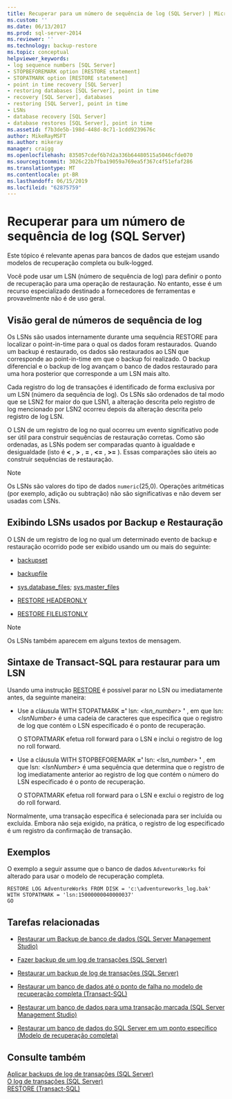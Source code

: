 ```yaml
---
title: Recuperar para um número de sequência de log (SQL Server) | Microsoft Docs
ms.custom: ''
ms.date: 06/13/2017
ms.prod: sql-server-2014
ms.reviewer: ''
ms.technology: backup-restore
ms.topic: conceptual
helpviewer_keywords:
- log sequence numbers [SQL Server]
- STOPBEFOREMARK option [RESTORE statement]
- STOPATMARK option [RESTORE statement]
- point in time recovery [SQL Server]
- restoring databases [SQL Server], point in time
- recovery [SQL Server], databases
- restoring [SQL Server], point in time
- LSNs
- database recovery [SQL Server]
- database restores [SQL Server], point in time
ms.assetid: f7b3de5b-198d-448d-8c71-1cdd9239676c
author: MikeRayMSFT
ms.author: mikeray
manager: craigg
ms.openlocfilehash: 835057cdef6b7d2a336b64480515a5046cfde070
ms.sourcegitcommit: 3026c22b7fba19059a769ea5f367c4f51efaf286
ms.translationtype: MT
ms.contentlocale: pt-BR
ms.lasthandoff: 06/15/2019
ms.locfileid: "62875759"
---
```

# <a name="recover-to-a-log-sequence-number-sql-server"></a>Recuperar para um número de sequência de log (SQL Server)
  Este tópico é relevante apenas para bancos de dados que estejam usando modelos de recuperação completa ou bulk-logged.  
  
 Você pode usar um LSN (número de sequência de log) para definir o ponto de recuperação para uma operação de restauração. No entanto, esse é um recurso especializado destinado a fornecedores de ferramentas e provavelmente não é de uso geral.  
  
##  <a name="LSNs"></a> Visão geral de números de sequência de log  
 Os LSNs são usados internamente durante uma sequência RESTORE para localizar o point-in-time para o qual os dados foram restaurados. Quando um backup é restaurado, os dados são restaurados ao LSN que corresponde ao point-in-time em que o backup foi realizado. O backup diferencial e o backup de log avançam o banco de dados restaurado para uma hora posterior que corresponde a um LSN mais alto.  
  
 Cada registro do log de transações é identificado de forma exclusiva por um LSN (número da sequência de log). Os LSNs são ordenados de tal modo que se LSN2 for maior do que LSN1, a alteração descrita pelo registro de log mencionado por LSN2 ocorreu depois da alteração descrita pelo registro de log LSN.  
  
 O LSN de um registro de log no qual ocorreu um evento significativo pode ser útil para construir sequências de restauração corretas. Como são ordenadas, as LSNs podem ser comparadas quanto à igualdade e desigualdade (isto é **\<** , **>** , **=** , **\<=** , **>=** ). Essas comparações são úteis ao construir sequências de restauração.  
  
> [!NOTE]  
>  Os LSNs são valores do tipo de dados `numeric`(25,0). Operações aritméticas (por exemplo, adição ou subtração) não são significativas e não devem ser usadas com LSNs.  
  

  
## <a name="viewing-lsns-used-by-backup-and-restore"></a>Exibindo LSNs usados por Backup e Restauração  
 O LSN de um registro de log no qual um determinado evento de backup e restauração ocorrido pode ser exibido usando um ou mais do seguinte:  
  
-   [backupset](/sql/relational-databases/system-tables/backupset-transact-sql)  
  
-   [backupfile](/sql/relational-databases/system-tables/backupfile-transact-sql)  
  
-   [sys.database_files](/sql/relational-databases/system-catalog-views/sys-database-files-transact-sql); [sys.master_files](/sql/relational-databases/system-catalog-views/sys-master-files-transact-sql)  
  
-   [RESTORE HEADERONLY](/sql/t-sql/statements/restore-statements-headeronly-transact-sql)  
  
-   [RESTORE FILELISTONLY](/sql/t-sql/statements/restore-statements-filelistonly-transact-sql)  
  
> [!NOTE]  
>  Os LSNs também aparecem em alguns textos de mensagem.  
  
## <a name="transact-sql-syntax-for-restoring-to-an-lsn"></a>Sintaxe de Transact-SQL para restaurar para um LSN  
 Usando uma instrução [RESTORE](/sql/t-sql/statements/restore-statements-transact-sql) é possível parar no LSN ou imediatamente antes, da seguinte maneira:  
  
-   Use a cláusula WITH STOPATMARK **='** lsn: _<lsn_number>_ **'** , em que lsn: *\<lsnNumber>* é uma cadeia de caracteres que especifica que o registro de log que contém o LSN especificado é o ponto de recuperação.  
  
     O STOPATMARK efetua roll forward para o LSN e inclui o registro de log no roll forward.  
  
-   Use a cláusula WITH STOPBEFOREMARK **='** lsn: _<lsn_number>_ **'** , em que lsn: *\<lsnNumber>* é uma sequência que determina que o registro de log imediatamente anterior ao registro de log que contém o número do LSN especificado é o ponto de recuperação.  
  
     O STOPATMARK efetua roll forward para o LSN e exclui o registro de log do roll forward.  
  
 Normalmente, uma transação específica é selecionada para ser incluída ou excluída. Embora não seja exigido, na prática, o registro de log especificado é um registro da confirmação de transação.  
  
## <a name="examples"></a>Exemplos  
 O exemplo a seguir assume que o banco de dados `AdventureWorks` foi alterado para usar o modelo de recuperação completa.  
  
```  
RESTORE LOG AdventureWorks FROM DISK = 'c:\adventureworks_log.bak'   
WITH STOPATMARK = 'lsn:15000000040000037'  
GO  
```  
  
##  <a name="RelatedTasks"></a> Tarefas relacionadas  
  
-   [Restaurar um Backup de banco de dados &#40;SQL Server Management Studio&#41;](restore-a-database-backup-using-ssms.md)  
  
-   [Fazer backup de um log de transações &#40;SQL Server&#41;](back-up-a-transaction-log-sql-server.md)  
  
-   [Restaurar um backup de log de transações &#40;SQL Server&#41;](restore-a-transaction-log-backup-sql-server.md)  
  
-   [Restaurar um banco de dados até o ponto de falha no modelo de recuperação completa &#40;Transact-SQL&#41;](restore-database-to-point-of-failure-full-recovery.md)  
  
-   [Restaurar um banco de dados para uma transação marcada &#40;SQL Server Management Studio&#41;](restore-a-database-to-a-marked-transaction-sql-server-management-studio.md)  
  
-   [Restaurar um banco de dados do SQL Server em um ponto específico &#40;Modelo de recuperação completa&#41;](restore-a-sql-server-database-to-a-point-in-time-full-recovery-model.md)  
  
## <a name="see-also"></a>Consulte também  
 [Aplicar backups de log de transações &#40;SQL Server&#41;](transaction-log-backups-sql-server.md)   
 [O log de transações &#40;SQL Server&#41;](../logs/the-transaction-log-sql-server.md)   
 [RESTORE &#40;Transact-SQL&#41;](/sql/t-sql/statements/restore-statements-transact-sql)  
  
  
